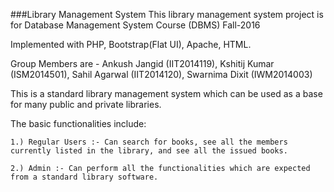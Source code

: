 ###Library Management System
This library management system project is for Database Management System Course (DBMS) Fall-2016

Implemented with PHP, Bootstrap(Flat UI), Apache, HTML.

Group Members are - Ankush Jangid (IIT2014119), Kshitij Kumar (ISM2014501), Sahil Agarwal (IIT2014120), Swarnima Dixit (IWM2014003)

This is a standard library management system which can be used as a base for many public and private libraries.

The basic functionalities include:

	1.) Regular Users :- Can search for books, see all the members currently listed in the library, and see all the issued books.

	2.) Admin :- Can perform all the functionalities which are expected from a standard library software.